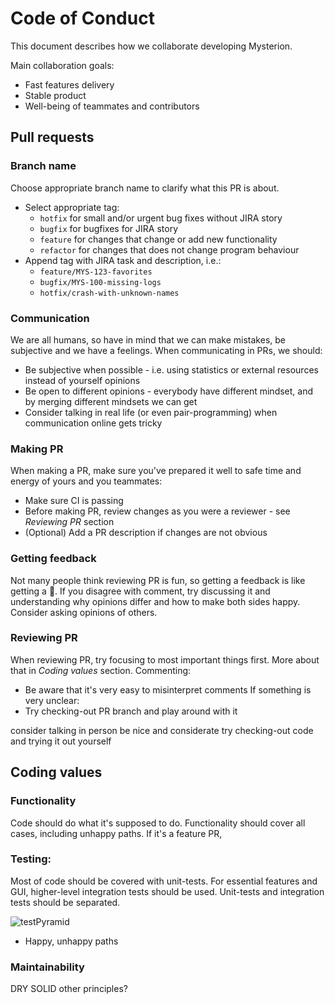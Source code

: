 Code of Conduct
===============

This document describes how we collaborate developing Mysterion.

Main collaboration goals:
- Fast features delivery
- Stable product
- Well-being of teammates and contributors

Pull requests
-------------

### Branch name

Choose appropriate branch name to clarify what this PR is about.

- Select appropriate tag:
    - `hotfix` for small and/or urgent bug fixes without JIRA story
    - `bugfix` for bugfixes for JIRA story
    - `feature` for changes that change or add new functionality
    - `refactor` for changes that does not change program behaviour
- Append tag with JIRA task and description, i.e.:
    - `feature/MYS-123-favorites`
    - `bugfix/MYS-100-missing-logs`
    - `hotfix/crash-with-unknown-names`
    
### Communication

We are all humans, so have in mind that we can make mistakes, be subjective and we have a feelings.
When communicating in PRs, we should:

- Be subjective when possible - i.e. using statistics or external resources instead of yourself opinions
- Be open to different opinions - everybody have different mindset, and by merging different mindsets we can get 
- Consider talking in real life (or even pair-programming) when communication online gets tricky

### Making PR

When making a PR, make sure you've prepared it well to safe time and energy of yours and you teammates:

- Make sure CI is passing
- Before making PR, review changes as you were a reviewer - see *Reviewing PR* section
- (Optional) Add a PR description if changes are not obvious

### Getting feedback

Not many people think reviewing PR is fun, so getting a feedback is like getting a 🎁.
If you disagree with comment, try discussing it and understanding why opinions differ and how to make both sides happy.
Consider asking opinions of others.

### Reviewing PR

When reviewing PR, try focusing to most important things first. More about that in *Coding values* section.
Commenting:
- Be aware that it's very easy to misinterpret comments
If something is very unclear:
- Try checking-out PR branch and play around with it

consider talking in person
be nice and considerate
try checking-out code and trying it out yourself

Coding values
-------------

### Functionality

Code should do what it's supposed to do.
Functionality should cover all cases, including unhappy paths.
If it's a feature PR, 

### Testing:

Most of code should be covered with unit-tests.
For essential features and GUI, higher-level integration tests should be used.
Unit-tests and integration tests should be separated.


![testPyramid](https://martinfowler.com/articles/practical-test-pyramid/testPyramid.png)
- Happy, unhappy paths
    
### Maintainability

DRY
SOLID
other principles?
